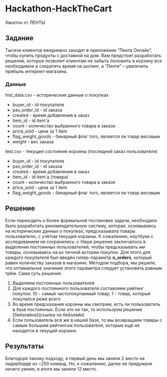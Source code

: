 # Hackathon-HackTheCart
Хакатон от ЛЕНТЫ
## Задание
Тысячи клиентов ежедневно заходят в приложение “Лента Онлайн”, чтобы купить продукты с доставкой на дом. Вам предстоит разработать решение, которое позволит клиентам не забыть положить в корзину все необходимое и сократить время на шопинг, а “Ленте” – увеличить прибыль интернет-магазина.
### Данные 
hist_data.csv - исторические данные о покупках
- buyer_id - id покупателя
- pav_order_id - id заказа
- created - время добавления в заказ
- item_id - id item'а
- count - количество выбранного товара в заказе
- price_sold - цена за 1 item
- flag_weight_goods - бинарный флаг того, является ли товар весовым
- weight - вес заказа

test.csv - текущее состояние корзины (последний заказ пользователя)
- buyer_id - id покупателя
- pav_order_id - id заказа
- created - время добавления в заказ
- item_id - id item'а (товара)
- count - количество выбранного товара в заказе
- price_sold - цена за 1 item
- flag_weight_goods - бинарный флаг того, является ли товар весовым
## Решение
Если переходить к более формальной постановке задачи, необходило было разработать рекомендательную систему, которая, основываясь на исторических данных о покупках, предсказывала товары пользователю, с учётом текущей корзины.
К сожалению, ноутбуки с исследованием не сохранились :c 
Наше решение заключалось в выделении постоянных пользователей, чтобы предсказывать им товары, основываясь на их личной истории покупок. Для этого для каждого покупателя был введён гипер-параметр **n_orders**, который равен количеству заказов в магазине. Методом подбора, мы решили, что оптимальное значение этого параметра следует установить равным трём. 
Сама суть решения: 
1.  Выделяем постоянных пользователей
2.  Для каждого постоянного пользователя составляем рейтинг покупок: 10 - самый частопокупаемый товар, 1 - товар, который покупался реже всего
3.  Во время предсказания корзины мы смотрим, есть ли пользователь в базе постоянных. Если это не так, то используем решение [бейзлайна](ссылка на бейзлайн)
4.  Если пользователь всё же в нашей базе, то мы возвращаем товары с самым большим рейтингом пользователя, которые ещё не находятся в текущей корзине.
## Результаты
Благодоря такому подходу, в первый день мы заняли 2 место на лидерборде из ~250 команд. Но, к сожалению, далее не придумали ничего умнее, в итоге мы заняли 12 место.
